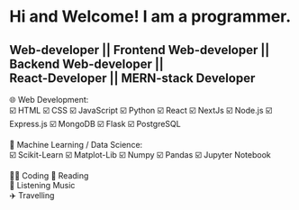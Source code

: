 # Hi and Welcome! I am a programmer.

## Web-developer || Frontend Web-developer || Backend Web-developer ||<br/>React-Developer || MERN-stack Developer

:globe_with_meridians: Web Development:  
:ballot_box_with_check: HTML :ballot_box_with_check: CSS :ballot_box_with_check: JavaScript :ballot_box_with_check: Python :ballot_box_with_check: React :ballot_box_with_check: NextJs :ballot_box_with_check: Node.js :ballot_box_with_check: Express.js :ballot_box_with_check: MongoDB :ballot_box_with_check: Flask :ballot_box_with_check: PostgreSQL

🤖 Machine Learning / Data Science:  
:ballot_box_with_check: Scikit-Learn :ballot_box_with_check: Matplot-Lib :ballot_box_with_check: Numpy :ballot_box_with_check: Pandas :ballot_box_with_check: Jupyter Notebook

🧑‍💻 Coding
📖 Reading  
🎵 Listening Music  
✈️ Travelling
